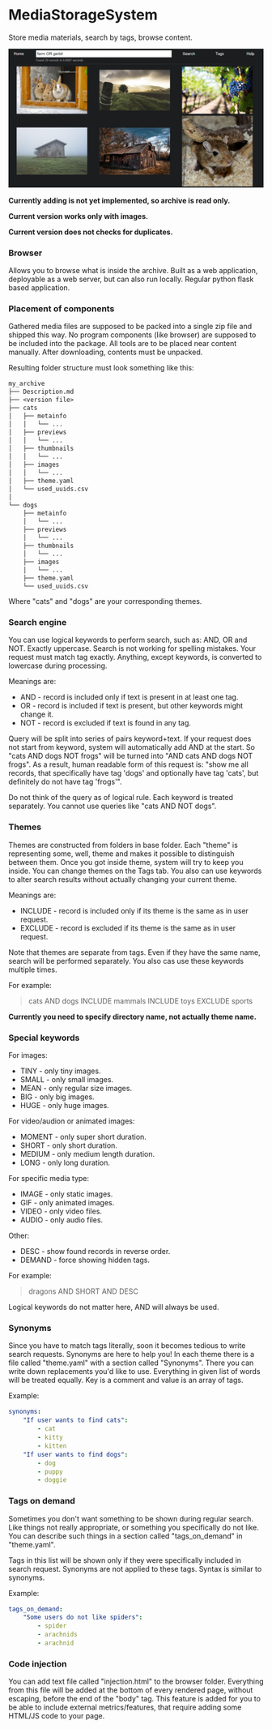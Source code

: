 # MediaStorageSystem

Store media materials, search by tags, browse content.

![demo](./demo.png)

**Currently adding is not yet implemented, so archive is read only.**

**Current version works only with images.**

**Current version does not checks for duplicates.**

### Browser

Allows you to browse what is inside the archive. Built as a web application,
deployable as a web server, but can also run locally. Regular python flask
based application.

### Placement of components

Gathered media files are supposed to be packed into a single zip file and
shipped this way. No program components (like browser) are supposed to be
included into the package. All tools are to be placed near content manually.
After downloading, contents must be unpacked.

Resulting folder structure must look something like this:

```
my_archive
├── Description.md
├── <version file>
├── cats
│   ├── metainfo
│   │   └── ...
│   ├── previews
│   │   └── ...
│   ├── thumbnails
│   │   └── ...
│   ├── images
│   │   └── ...
│   ├── theme.yaml
│   └── used_uuids.csv
│
└── dogs
    ├── metainfo
    │   └── ...
    ├── previews
    │   └── ...
    ├── thumbnails
    │   └── ...
    ├── images
    │   └── ...
    ├── theme.yaml
    └── used_uuids.csv
```

Where "cats" and "dogs" are your corresponding themes.

### Search engine

You can use logical keywords to perform search, such as: AND, OR and NOT.
Exactly uppercase. Search is not working for spelling mistakes. Your request
must match tag exactly. Anything, except keywords, is converted to lowercase
during processing.

Meanings are:

* AND - record is included only if text is present in at least one tag.
* OR - record is included if text is present, but other keywords might change
  it.
* NOT - record is excluded if text is found in any tag.

Query will be split into series of pairs keyword+text. If your request does not
start from keyword, system will automatically add AND at the start. So "cats
AND dogs NOT frogs" will be turned into "AND cats AND dogs NOT frogs". As a
result, human readable form of this request is: "show me all records, that
specifically have tag 'dogs' and optionally have tag 'cats', but definitely do
not have tag 'frogs'".

Do not think of the query as of logical rule. Each keyword is treated
separately. You cannot use queries like "cats AND NOT dogs".

### Themes

Themes are constructed from folders in base folder. 
Each "theme" is representing some, well, theme and makes it possible to 
distinguish between them. Once you got inside theme, system will try to keep 
you inside. You can change themes on the Tags tab. You also can use 
keywords to alter search results without actually changing your current theme.

Meanings are:

* INCLUDE - record is included only if its theme is the same as in user request.
* EXCLUDE - record is excluded if its theme is the same as in user request. 

Note that themes are separate from tags. Even if they have the same name, 
search will be performed separately. You also cas use these keywords multiple times.

For example:

> cats AND dogs INCLUDE mammals INCLUDE toys EXCLUDE sports

**Currently you need to specify directory name, not actually theme name.**

### Special keywords

For images:

* TINY - only tiny images.
* SMALL - only small images.
* MEAN - only regular size images.
* BIG - only big images.
* HUGE - only huge images.

For video/audion or animated images:

* MOMENT - only super short duration.
* SHORT - only short duration.
* MEDIUM - only medium length duration.
* LONG - only long duration.

For specific media type:

* IMAGE - only static images.
* GIF - only animated images.
* VIDEO - only video files.
* AUDIO - only audio files.

Other:

* DESC - show found records in reverse order.
* DEMAND - force showing hidden tags.

For example: 

> dragons AND SHORT AND DESC

Logical keywords do not matter here, AND will always be used.

### Synonyms

Since you have to match tags literally, soon it becomes tedious to write search
requests. Synonyms are here to help you! In each theme there is a file called
"theme.yaml" with a section called "Synonyms". There you can write down
replacements you'd like to use. Everything in given list of words will be
treated equally. Key is a comment and value is an array of tags.

Example:

```yaml
synonyms:
    "If user wants to find cats":
        - cat
        - kitty
        - kitten
    "If user wants to find dogs":
        - dog
        - puppy
        - doggie
```

### Tags on demand

Sometimes you don't want something to be shown during regular search. Like
things not really appropriate, or something you specifically do not like. You
can describe such things in a section called "tags_on_demand" in "theme.yaml".

Tags in this list will be shown only if they were specifically included in
search request. Synonyms are not applied to these tags. Syntax is similar to
synonyms.

Example:

```yaml
tags_on_demand:
    "Some users do not like spiders":
        - spider
        - arachnids
        - arachnid
```

### Code injection

You can add text file called "injection.html" to the browser folder. Everything
from this file will be added at the bottom of every rendered page, without
escaping, before the end of the "body" tag. This feature is added for you to be
able to include external metrics/features, that require adding some HTML/JS 
code to your page.


